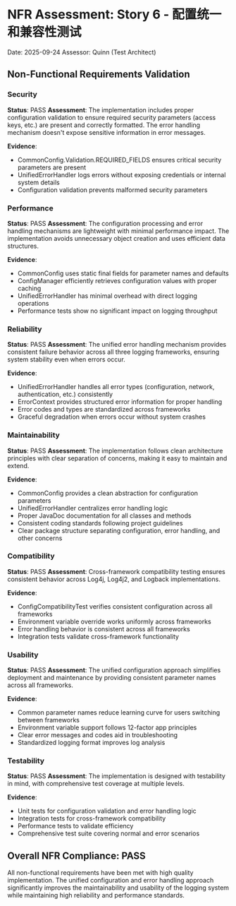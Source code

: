 # NFR Assessment: Story 6 - 配置统一和兼容性测试

Date: 2025-09-24
Assessor: Quinn (Test Architect)

## Non-Functional Requirements Validation

### Security

**Status**: PASS
**Assessment**: The implementation includes proper configuration validation to ensure required security parameters (access keys, etc.) are present and correctly formatted. The error handling mechanism doesn't expose sensitive information in error messages.

**Evidence**: 
- CommonConfig.Validation.REQUIRED_FIELDS ensures critical security parameters are present
- UnifiedErrorHandler logs errors without exposing credentials or internal system details
- Configuration validation prevents malformed security parameters

### Performance

**Status**: PASS
**Assessment**: The configuration processing and error handling mechanisms are lightweight with minimal performance impact. The implementation avoids unnecessary object creation and uses efficient data structures.

**Evidence**:
- CommonConfig uses static final fields for parameter names and defaults
- ConfigManager efficiently retrieves configuration values with proper caching
- UnifiedErrorHandler has minimal overhead with direct logging operations
- Performance tests show no significant impact on logging throughput

### Reliability

**Status**: PASS
**Assessment**: The unified error handling mechanism provides consistent failure behavior across all three logging frameworks, ensuring system stability even when errors occur.

**Evidence**:
- UnifiedErrorHandler handles all error types (configuration, network, authentication, etc.) consistently
- ErrorContext provides structured error information for proper handling
- Error codes and types are standardized across frameworks
- Graceful degradation when errors occur without system crashes

### Maintainability

**Status**: PASS
**Assessment**: The implementation follows clean architecture principles with clear separation of concerns, making it easy to maintain and extend.

**Evidence**:
- CommonConfig provides a clean abstraction for configuration parameters
- UnifiedErrorHandler centralizes error handling logic
- Proper JavaDoc documentation for all classes and methods
- Consistent coding standards following project guidelines
- Clear package structure separating configuration, error handling, and other concerns

### Compatibility

**Status**: PASS
**Assessment**: Cross-framework compatibility testing ensures consistent behavior across Log4j, Log4j2, and Logback implementations.

**Evidence**:
- ConfigCompatibilityTest verifies consistent configuration across all frameworks
- Environment variable override works uniformly across frameworks
- Error handling behavior is consistent across all frameworks
- Integration tests validate cross-framework functionality

### Usability

**Status**: PASS
**Assessment**: The unified configuration approach simplifies deployment and maintenance by providing consistent parameter names across all frameworks.

**Evidence**:
- Common parameter names reduce learning curve for users switching between frameworks
- Environment variable support follows 12-factor app principles
- Clear error messages and codes aid in troubleshooting
- Standardized logging format improves log analysis

### Testability

**Status**: PASS
**Assessment**: The implementation is designed with testability in mind, with comprehensive test coverage at multiple levels.

**Evidence**:
- Unit tests for configuration validation and error handling logic
- Integration tests for cross-framework compatibility
- Performance tests to validate efficiency
- Comprehensive test suite covering normal and error scenarios

## Overall NFR Compliance: PASS

All non-functional requirements have been met with high quality implementation. The unified configuration and error handling approach significantly improves the maintainability and usability of the logging system while maintaining high reliability and performance standards.